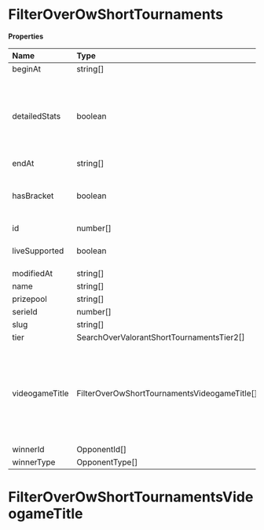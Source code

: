 # FilterOverOwShortTournaments

**Properties**

| Name           | Type                                         | Required | Description                                                                                              |
| :------------- | :------------------------------------------- | :------- | :------------------------------------------------------------------------------------------------------- |
| beginAt        | string[]                                     | ❌       |                                                                                                          |
| detailedStats  | boolean                                      | ❌       | Whether the tournament is expected to have detailed statistics available                                 |
| endAt          | string[]                                     | ❌       |                                                                                                          |
| hasBracket     | boolean                                      | ❌       | Whether the tournament has a bracket                                                                     |
| id             | number[]                                     | ❌       |                                                                                                          |
| liveSupported  | boolean                                      | ❌       | Whether live is supported                                                                                |
| modifiedAt     | string[]                                     | ❌       |                                                                                                          |
| name           | string[]                                     | ❌       |                                                                                                          |
| prizepool      | string[]                                     | ❌       |                                                                                                          |
| serieId        | number[]                                     | ❌       |                                                                                                          |
| slug           | string[]                                     | ❌       |                                                                                                          |
| tier           | SearchOverValorantShortTournamentsTier2[]    | ❌       |                                                                                                          |
| videogameTitle | FilterOverOwShortTournamentsVideogameTitle[] | ❌       | A videogame title id or slug. <br/>Only for `/csgo/*`, `/codmw/*`, `/fifa/*` and `/ow/*` endpoints <br/> |
| winnerId       | OpponentId[]                                 | ❌       |                                                                                                          |
| winnerType     | OpponentType[]                               | ❌       |                                                                                                          |

# FilterOverOwShortTournamentsVideogameTitle

<!-- This file was generated by liblab | https://liblab.com/ -->
